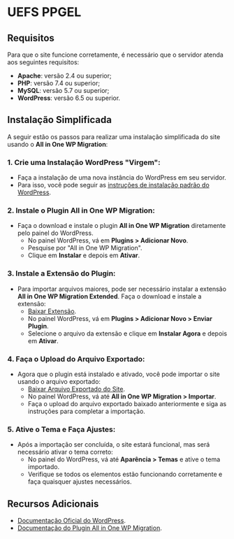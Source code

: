 # UEFS PPGEL 

## Requisitos

Para que o site funcione corretamente, é necessário que o servidor atenda aos seguintes requisitos:

- **Apache**: versão 2.4 ou superior;
- **PHP**: versão 7.4 ou superior;
- **MySQL**: versão 5.7 ou superior;
- **WordPress**: versão 6.5 ou superior.

## Instalação Simplificada

A seguir estão os passos para realizar uma instalação simplificada do site usando o **All in One WP Migration**:

### 1. Crie uma Instalação WordPress "Virgem":

- Faça a instalação de uma nova instância do WordPress em seu servidor.
- Para isso, você pode seguir as [instruções de instalação padrão do WordPress](https://wordpress.org/support/article/how-to-install-wordpress/).

### 2. Instale o Plugin All in One WP Migration:

- Faça o download e instale o plugin **All in One WP Migration** diretamente pelo painel do WordPress.
  - No painel WordPress, vá em **Plugins > Adicionar Novo**.
  - Pesquise por "All in One WP Migration".
  - Clique em **Instalar** e depois em **Ativar**.

### 3. Instale a Extensão do Plugin:

- Para importar arquivos maiores, pode ser necessário instalar a extensão **All in One WP Migration Extended**. Faça o download e instale a extensão:
  - [Baixar Extensão](https://drive.google.com/file/d/12elQ16RXphm2F7fDe1oo4OL8xPe0gjC5/view?usp=drive_link).
  - No painel WordPress, vá em **Plugins > Adicionar Novo > Enviar Plugin**.
  - Selecione o arquivo da extensão e clique em **Instalar Agora** e depois em **Ativar**.

### 4. Faça o Upload do Arquivo Exportado:

- Agora que o plugin está instalado e ativado, você pode importar o site usando o arquivo exportado:
  - [Baixar Arquivo Exportado do Site](https://drive.google.com/file/d/12cN2xwOo6HTRrBy9GBU7jm8lvRuY64aR/view?usp=drive_link).
  - No painel WordPress, vá até **All in One WP Migration > Importar**.
  - Faça o upload do arquivo exportado baixado anteriormente e siga as instruções para completar a importação.

### 5. Ative o Tema e Faça Ajustes:

- Após a importação ser concluída, o site estará funcional, mas será necessário ativar o tema correto:
  - No painel do WordPress, vá até **Aparência > Temas** e ative o tema importado.
  - Verifique se todos os elementos estão funcionando corretamente e faça quaisquer ajustes necessários.

## Recursos Adicionais

- [Documentação Oficial do WordPress](https://wordpress.org/support/article/how-to-install-wordpress/).
- [Documentação do Plugin All in One WP Migration](https://help.servmask.com/knowledgebase/all-in-one-wp-migration/).
